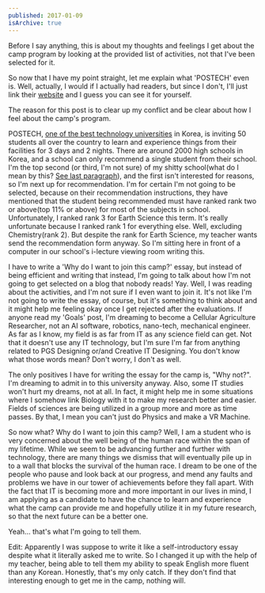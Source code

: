 ```yaml
---
published: 2017-01-09
isArchive: true
---
```


Before I say anything, this is about my thoughts and feelings I get about the camp program by looking at the provided list of activities, not that I've been selected for it.

So now that I have my point straight, let me explain what 'POSTECH' even is. Well, actually, I would if I actually had readers, but since I don't, I'll just link their [website](http://wwwhome.postech.ac.kr/web/eng/ersh_02_02) and I guess you can see it for yourself.

The reason for this post is to clear up my conflict and be clear about how I feel about the camp's program. 

POSTECH, [one of the best technology universities](http://www.home.postech.ac.kr/web/eng/eint_05_05) in Korea, is inviting 50 students all over the country to learn and experience things from their facilities for 3 days and 2 nights. There are around 2000 high schools in Korea, and a school can only recommend a single student from their school. I'm the top second (or third, I'm not sure) of my shitty school(what do I mean by this? [See last paragraph](http://wildkidappeared.tumblr.com/post/150071956035/goals)), and the first isn't interested for reasons, so I'm next up for recommendation. I'm for certain I'm not going to be selected, because on their recommendation instructions, they have mentioned that the student being recommended must have ranked rank two or above(top 11% or above) for most of the subjects in school. Unfortunately, I ranked rank 3 for Earth Science this term. It's really unfortunate because I ranked rank 1 for everything else. Well, excluding Chemistry(rank 2). But despite the rank for Earth Science, my teacher wants send the recommendation form anyway. So I'm sitting here in front of a computer in our school's i-lecture viewing room writing this.

I have to write a 'Why do I want to join this camp?' essay, but instead of being efficient and writing that instead, I'm going to talk about how I'm not going to get selected on a blog that nobody reads! Yay. Well, I was reading about the activities, and I'm not sure if I even want to join it. It's not like I'm not going to write the essay, of course, but it's something to think about and it might help me feeling okay once I get rejected after the evaluations. If anyone read my 'Goals' post, I'm dreaming to become a Cellular Agriculture Researcher, not an AI software, robotics, nano-tech, mechanical engineer. As far as I know, my field is as far from IT as any science field can get. Not that it doesn't use any IT technology, but I'm sure I'm far from anything related to PGS Designing or/and Creative IT Designing. You don't know what those words mean? Don't worry, I don't as well.

The only positives I have for writing the essay for the camp is, "Why not?". I'm dreaming to admit in to this university anyway. Also, some IT studies won't hurt my dreams, not at all. In fact, it might help me in some situations where I somehow link Biology with it to make my research better and easier. Fields of sciences are being utilized in a group more and more as time passes. By that, I mean you can't just do Physics and make a VR Machine.

So now what? Why do I want to join this camp? Well, I am a student who is very concerned about the well being of the human race within the span of my lifetime. While we seem to be advancing further and further with technology, there are many things we dismiss that will eventually pile up in to a wall that blocks the survival of the human race. I dream to be one of the people who pause and look back at our progress, and mend any faults and problems we have in our tower of achievements before they fall apart. With the fact that IT is becoming more and more important in our lives in mind, I am applying as a candidate to have the chance to learn and experience what the camp can provide me and hopefully utilize it in my future research, so that the next future can be a better one.

Yeah... that's what I'm going to tell them.

Edit: Apparently I was suppose to write it like a self-introductory essay despite what it literally asked me to write. So I changed it up with the help of my teacher, being able to tell them my ability to speak English more fluent than any Korean. Honestly, that's my only catch. If they don't find that interesting enough to get me in the camp, nothing will.
